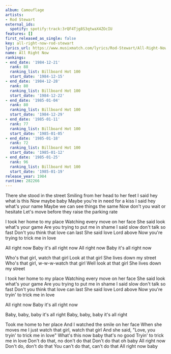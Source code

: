 ```yaml
---
album: Camouflage
artists:
- Rod Stewart
external_ids:
  spotify: spotify:track:3rQF4Tjg8S3qtwaX4ZOcIU
features: []
first_released_as_single: false
key: all-right-now-rod-stewart
lyrics_url: https://www.musixmatch.com/lyrics/Rod-Stewart/All-Right-Now
name: All Right Now
rankings:
- end_date: '1984-12-21'
  rank: 88
  ranking_list: Billboard Hot 100
  start_date: '1984-12-15'
- end_date: '1984-12-28'
  rank: 80
  ranking_list: Billboard Hot 100
  start_date: '1984-12-22'
- end_date: '1985-01-04'
  rank: 80
  ranking_list: Billboard Hot 100
  start_date: '1984-12-29'
- end_date: '1985-01-11'
  rank: 77
  ranking_list: Billboard Hot 100
  start_date: '1985-01-05'
- end_date: '1985-01-18'
  rank: 72
  ranking_list: Billboard Hot 100
  start_date: '1985-01-12'
- end_date: '1985-01-25'
  rank: 96
  ranking_list: Billboard Hot 100
  start_date: '1985-01-19'
release_year: 1984
runtime: 282266
---
```

There she stood in the street
Smiling from her head to her feet
I said hey what is this
Now maybe baby
Maybe you're in need for a kiss
I said hey what's your name
Maybe we can see things the same
Now don't you wait or hesitate
Let's move before they raise the parking rate

I took her home to my place
Watching every move on her face
She said look what's your game
Are you trying to put me in shame
I said slow don't talk so fast
Don't you think that love can last
She said love Lord above
Now you're trying to trick me in love

All right now
Baby it's all right now
All right now
Baby it's all right now

Who's that girl, watch that girl
Look at that girl
She lives down my street
Who's that girl, w-w-w-watch that girl
Well look at that girl
She lives down my street

I took her home to my place
Watching every move on her face
She said look what's your game
Are you trying to put me in shame
I said slow don't talk so fast
Don't you think that love can last
She said love Lord above
Now you're tryin' to trick me in love

All right now
Baby it's all right now

Baby, baby, baby it's all right
Baby, baby, baby it's all right

Took me home to her place
And I watched the smile on her face
When she moves me
I just watch that girl, watch that girl
And she said, "Love, you tryin' to trick me in love"
What's this now baby that's no good
Tryin' to trick me in love
Don't do that, no don't do that
Don't do that oh baby
All right now
Don't do, don't do that
You can't do that, can't do that
All right now baby
